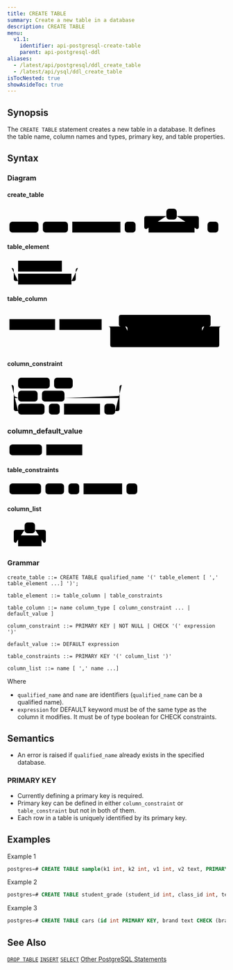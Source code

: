 ```yaml
---
title: CREATE TABLE
summary: Create a new table in a database
description: CREATE TABLE
menu:
  v1.1:
    identifier: api-postgresql-create-table
    parent: api-postgresql-ddl
aliases:
  - /latest/api/postgresql/ddl_create_table
  - /latest/api/ysql/ddl_create_table
isTocNested: true
showAsideToc: true
---
```


## Synopsis
The `CREATE TABLE` statement creates a new table in a database. It defines the table name, column names and types, primary key, and table properties.

## Syntax

### Diagram 

#### create_table

<svg class="rrdiagram" version="1.1" xmlns:xlink="http://www.w3.org/1999/xlink" xmlns="http://www.w3.org/2000/svg" width="492" height="65" viewbox="0 0 492 65"><path class="connector" d="M0 52h5m67 0h10m58 0h10m111 0h10m25 0h30m-5 0q-5 0-5-5v-20q0-5 5-5h46m24 0h46q5 0 5 5v20q0 5-5 5m-5 0h30m25 0h5"/><rect class="literal" x="5" y="35" width="67" height="25" rx="7"/><text class="text" x="15" y="52">CREATE</text><rect class="literal" x="82" y="35" width="58" height="25" rx="7"/><text class="text" x="92" y="52">TABLE</text><a xlink:href="../grammar_diagrams#qualified-name"><rect class="rule" x="150" y="35" width="111" height="25"/><text class="text" x="160" y="52">qualified_name</text></a><rect class="literal" x="271" y="35" width="25" height="25" rx="7"/><text class="text" x="281" y="52">(</text><rect class="literal" x="367" y="5" width="24" height="25" rx="7"/><text class="text" x="377" y="22">,</text><a xlink:href="../grammar_diagrams#table-element"><rect class="rule" x="326" y="35" width="106" height="25"/><text class="text" x="336" y="52">table_element</text></a><rect class="literal" x="462" y="35" width="25" height="25" rx="7"/><text class="text" x="472" y="52">)</text></svg>

#### table_element

<svg class="rrdiagram" version="1.1" xmlns:xlink="http://www.w3.org/1999/xlink" xmlns="http://www.w3.org/2000/svg" width="173" height="65" viewbox="0 0 173 65"><path class="connector" d="M0 22h25m101 0h42m-158 0q5 0 5 5v20q0 5 5 5h5m123 0h5q5 0 5-5v-20q0-5 5-5m5 0h5"/><a xlink:href="../grammar_diagrams#table-column"><rect class="rule" x="25" y="5" width="101" height="25"/><text class="text" x="35" y="22">table_column</text></a><a xlink:href="../grammar_diagrams#table-constraints"><rect class="rule" x="25" y="35" width="123" height="25"/><text class="text" x="35" y="52">table_constraints</text></a></svg>

#### table_column

<svg class="rrdiagram" version="1.1" xmlns:xlink="http://www.w3.org/1999/xlink" xmlns="http://www.w3.org/2000/svg" width="507" height="95" viewbox="0 0 507 95"><path class="connector" d="M0 37h5m106 0h10m98 0h50m-5 0q-5 0-5-5v-17q0-5 5-5h203q5 0 5 5v17q0 5-5 5m-198 0h20m132 0h41m-188 0q5 0 5 5v20q0 5 5 5h5m153 0h5q5 0 5-5v-20q0-5 5-5m5 0h40m-268 0q5 0 5 5v38q0 5 5 5h243q5 0 5-5v-38q0-5 5-5m5 0h5"/><a xlink:href="../grammar_diagrams#column-name"><rect class="rule" x="5" y="20" width="106" height="25"/><text class="text" x="15" y="37">column_name</text></a><a xlink:href="../grammar_diagrams#column-type"><rect class="rule" x="121" y="20" width="98" height="25"/><text class="text" x="131" y="37">column_type</text></a><a xlink:href="../grammar_diagrams#column-constraint"><rect class="rule" x="289" y="20" width="132" height="25"/><text class="text" x="299" y="37">column_constraint</text></a><a xlink:href="../grammar_diagrams#column-default-value"><rect class="rule" x="289" y="50" width="153" height="25"/><text class="text" x="299" y="67">column_default_value</text></a></svg>

#### column_constraint

<svg class="rrdiagram" version="1.1" xmlns:xlink="http://www.w3.org/1999/xlink" xmlns="http://www.w3.org/2000/svg" width="274" height="95" viewbox="0 0 274 95"><path class="connector" d="M0 22h25m73 0h10m43 0h118m-254 25q0 5 5 5h5m45 0h10m52 0h122q5 0 5-5m-249-25q5 0 5 5v50q0 5 5 5h5m61 0h10m25 0h10m83 0h10m25 0h5q5 0 5-5v-50q0-5 5-5m5 0h5"/><rect class="literal" x="25" y="5" width="73" height="25" rx="7"/><text class="text" x="35" y="22">PRIMARY</text><rect class="literal" x="108" y="5" width="43" height="25" rx="7"/><text class="text" x="118" y="22">KEY</text><rect class="literal" x="25" y="35" width="45" height="25" rx="7"/><text class="text" x="35" y="52">NOT</text><rect class="literal" x="80" y="35" width="52" height="25" rx="7"/><text class="text" x="90" y="52">NULL</text><rect class="literal" x="25" y="65" width="61" height="25" rx="7"/><text class="text" x="35" y="82">CHECK</text><rect class="literal" x="96" y="65" width="25" height="25" rx="7"/><text class="text" x="106" y="82">(</text><a xlink:href="../grammar_diagrams#expression"><rect class="rule" x="131" y="65" width="83" height="25"/><text class="text" x="141" y="82">expression</text></a><rect class="literal" x="224" y="65" width="25" height="25" rx="7"/><text class="text" x="234" y="82">)</text></svg>

### column_default_value

<svg class="rrdiagram" version="1.1" xmlns:xlink="http://www.w3.org/1999/xlink" xmlns="http://www.w3.org/2000/svg" width="178" height="35" viewbox="0 0 178 35"><path class="connector" d="M0 22h5m75 0h10m83 0h5"/><rect class="literal" x="5" y="5" width="75" height="25" rx="7"/><text class="text" x="15" y="22">DEFAULT</text><a xlink:href="../grammar_diagrams#expression"><rect class="rule" x="90" y="5" width="83" height="25"/><text class="text" x="100" y="22">expression</text></a></svg>

#### table_constraints

<svg class="rrdiagram" version="1.1" xmlns:xlink="http://www.w3.org/1999/xlink" xmlns="http://www.w3.org/2000/svg" width="305" height="35" viewbox="0 0 305 35"><path class="connector" d="M0 22h5m73 0h10m43 0h10m25 0h10m89 0h10m25 0h5"/><rect class="literal" x="5" y="5" width="73" height="25" rx="7"/><text class="text" x="15" y="22">PRIMARY</text><rect class="literal" x="88" y="5" width="43" height="25" rx="7"/><text class="text" x="98" y="22">KEY</text><rect class="literal" x="141" y="5" width="25" height="25" rx="7"/><text class="text" x="151" y="22">(</text><a xlink:href="../grammar_diagrams#column-list"><rect class="rule" x="176" y="5" width="89" height="25"/><text class="text" x="186" y="22">column_list</text></a><rect class="literal" x="275" y="5" width="25" height="25" rx="7"/><text class="text" x="285" y="22">)</text></svg>

#### column_list

<svg class="rrdiagram" version="1.1" xmlns:xlink="http://www.w3.org/1999/xlink" xmlns="http://www.w3.org/2000/svg" width="104" height="65" viewbox="0 0 104 65"><path class="connector" d="M0 52h25m-5 0q-5 0-5-5v-20q0-5 5-5h20m24 0h20q5 0 5 5v20q0 5-5 5m-5 0h25"/><rect class="literal" x="40" y="5" width="24" height="25" rx="7"/><text class="text" x="50" y="22">,</text><a xlink:href="../grammar_diagrams#name"><rect class="rule" x="25" y="35" width="54" height="25"/><text class="text" x="35" y="52">name</text></a></svg>

### Grammar
```
create_table ::= CREATE TABLE qualified_name '(' table_element [ ',' table_element ...] ')';

table_element ::= table_column | table_constraints

table_column ::= name column_type [ column_constraint ... | default_value ]

column_constraint ::= PRIMARY KEY | NOT NULL | CHECK '(' expression ')'

default_value ::= DEFAULT expression

table_constraints ::= PRIMARY KEY '(' column_list ')'

column_list ::= name [ ',' name ...]
```

Where

- `qualified_name` and `name` are identifiers (`qualified_name` can be a qualified name).
- `expression` for DEFAULT keyword must be of the same type as the column it modifies. It must be of type boolean for CHECK constraints.

## Semantics
- An error is raised if `qualified_name` already exists in the specified database.

### PRIMARY KEY
- Currently defining a primary key is required.
- Primary key can be defined in either `column_constraint` or `table_constraint` but not in both of them.
- Each row in a table is uniquely identified by its primary key. 

## Examples
Example 1

```sql
postgres=# CREATE TABLE sample(k1 int, k2 int, v1 int, v2 text, PRIMARY KEY (k1, k2));
```

Example 2

```sql
postgres=# CREATE TABLE student_grade (student_id int, class_id int, term_id int, grade int CHECK (grade >= 0 AND grade <= 10), PRIMARY KEY (student_id, class_id, term_id));
```

Example 3

```sql
postgres=# CREATE TABLE cars (id int PRIMARY KEY, brand text CHECK (brand in ('X', 'Y', 'Z')), model text NOT NULL, color text NOT NULL DEFAULT 'WHITE' CHECK (color in ('RED', 'WHITE', 'BLUE')));
```

## See Also
[`DROP TABLE`](../ddl_drop_table)
[`INSERT`](../dml_insert)
[`SELECT`](../dml_select)
[Other PostgreSQL Statements](..)
